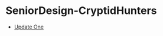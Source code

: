 # SeniorDesign-CryptidHunters

- [Update One](https://github.com/JSchuch2/SeniorDesign-CryptidHunters/blob/main/Status%20Updates/First%20Update/status1.md)
